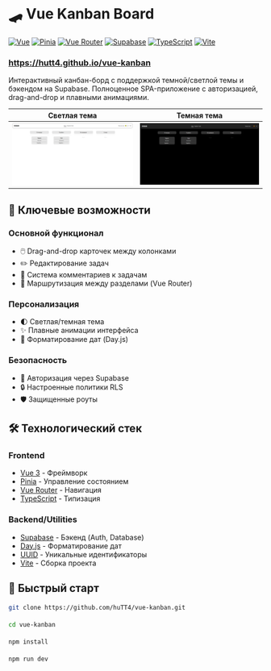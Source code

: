 # 🛹 Vue Kanban Board

[![Vue](https://img.shields.io/badge/Vue-555555?logo=vue.js)](https://vuejs.org/)
[![Pinia](https://img.shields.io/badge/Pinia-555555?logo=vue.js)](https://pinia.vuejs.org/)
[![Vue Router](https://img.shields.io/badge/Vue_Router-555555?logo=vue.js)](https://router.vuejs.org/)
[![Supabase](https://img.shields.io/badge/Supabase-555555?logo=supabase)](https://supabase.com/)
[![TypeScript](https://img.shields.io/badge/TypeScript-555555?logo=typescript)](https://www.typescriptlang.org/)
[![Vite](https://img.shields.io/badge/Vite-555555?logo=vite)](https://vitejs.dev/)

### https://hutt4.github.io/vue-kanban

Интерактивный канбан-борд с поддержкой темной/светлой темы и бэкендом на Supabase. Полноценное SPA-приложение с авторизацией, drag-and-drop и плавными анимациями.

| Светлая тема                                              | Темная тема                                             |
| --------------------------------------------------------- | ------------------------------------------------------- |
| ![Главный экран светлая тема](screenshots/main-light.png) | ![Главный экран темная тема](screenshots/main-dark.png) |

## 🌟 Ключевые возможности

### Основной функционал

- 🖱️ Drag-and-drop карточек между колонками
- ✏️ Редактирование задач
- 💬 Система комментариев к задачам
- 🚦 Маршрутизация между разделами (Vue Router)

### Персонализация

- 🌓 Светлая/темная тема
- ✨ Плавные анимации интерфейса
- 📅 Форматирование дат (Day.js)

### Безопасность

- 🔐 Авторизация через Supabase
- 🔒 Настроенные политики RLS
- 🛡️ Защищенные роуты

## 🛠 Технологический стек

### Frontend

- [Vue 3](https://vuejs.org/) - Фреймворк
- [Pinia](https://pinia.vuejs.org/) - Управление состоянием
- [Vue Router](https://router.vuejs.org/) - Навигация
- [TypeScript](https://www.typescriptlang.org/) - Типизация

### Backend/Utilities

- [Supabase](https://supabase.com/) - Бэкенд (Auth, Database)
- [Day.js](https://day.js.org/) - Форматирование дат
- [UUID](https://www.npmjs.com/package/uuid) - Уникальные идентификаторы
- [Vite](https://vitejs.dev/) - Сборка проекта

## 🚀 Быстрый старт

```bash
git clone https://github.com/huTT4/vue-kanban.git

cd vue-kanban

npm install

npm run dev
```
